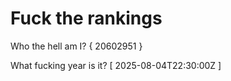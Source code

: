 # Fuck the rankings

Who the hell am I?
{ 20602951 }

What fucking year is it?
[ 2025-08-04T22:30:00Z ]
